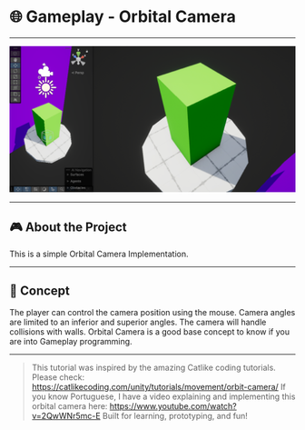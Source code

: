# 🌐 Gameplay - Orbital Camera

---

![Orbital Camera Preview](Images/orbital_camera_preview.png)

---

## 🎮 About the Project

This is a simple Orbital Camera Implementation.

---

## 📍 Concept

The player can control the camera position using the mouse.
Camera angles are limited to an inferior and superior angles.
The camera will handle collisions with walls.
Orbital Camera is a good base concept to know if you are into Gameplay programming.

---


> This tutorial was inspired by the amazing Catlike coding tutorials. Please check: https://catlikecoding.com/unity/tutorials/movement/orbit-camera/
> If you know Portuguese, I have a video explaining and implementing this orbital camera here: https://www.youtube.com/watch?v=2QwWNr5mc-E
> Built for learning, prototyping, and fun!